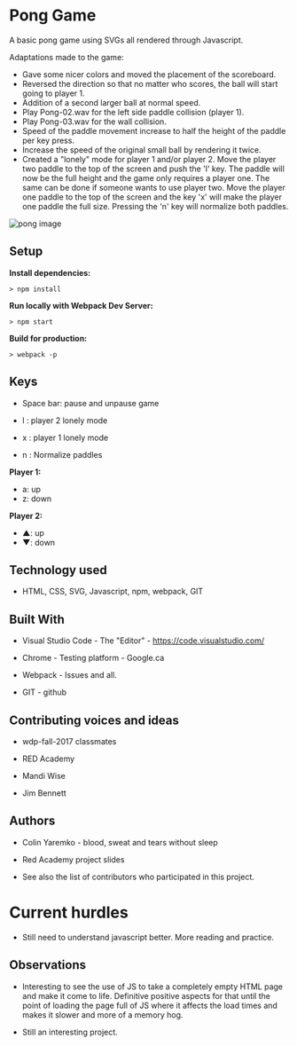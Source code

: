 # Pong Game

A basic pong game using SVGs all rendered through Javascript.

Adaptations made to the game:
* Gave some nicer colors and moved the placement of the scoreboard.
* Reversed the direction so that no matter who scores, the ball will start going to player 1.
* Addition of a second larger ball at normal speed.
* Play Pong-02.wav for the left side paddle collision (player 1).
* Play Pong-03.wav for the wall collision.
* Speed of the paddle movement increase to half the height of the paddle per key press.
* Increase the speed of the original small ball by rendering it twice.
* Created a "lonely" mode for player 1 and/or player 2.  Move the player two paddle to the top of the screen and push the 'l' key.  The paddle will now be the full height and the game only requires a player one.  The same can be done if someone wants to use player two.  Move the player one paddle to the top of the screen and the key 'x' will make the player one paddle the full size. Pressing the 'n' key will normalize both paddles.

![pong image](https://user-images.githubusercontent.com/32310250/33283894-2314eb0e-d362-11e7-9578-029ccf119095.PNG)




## Setup

**Install dependencies:**

`> npm install`

**Run locally with Webpack Dev Server:**

`> npm start`

**Build for production:**

`> webpack -p`

## Keys

* Space bar: pause and unpause game

* l : player 2 lonely mode 
* x : player 1 lonely mode
* n : Normalize paddles

**Player 1:**
* a: up
* z: down

**Player 2:**
* ▲: up
* ▼: down


## Technology used

* HTML, CSS, SVG, Javascript, npm, webpack, GIT

## Built With

* Visual Studio Code - The "Editor" - https://code.visualstudio.com/

* Chrome - Testing platform - Google.ca

* Webpack - Issues and all.

* GIT - github


## Contributing voices and ideas

* wdp-fall-2017 classmates

* RED Academy

* Mandi Wise

* Jim Bennett

## Authors

* Colin Yaremko - blood, sweat and tears without sleep

* Red Academy project slides

* See also the list of contributors who participated in this project.

# Current hurdles

* Still need to understand javascript better.  More reading and practice.

## Observations

* Interesting to see the use of JS to take a completely empty HTML page and make it come to life.  Definitive positive aspects for that until the point of loading the page full of JS where it affects the load times and makes it slower and more of a memory hog.

* Still an interesting project.